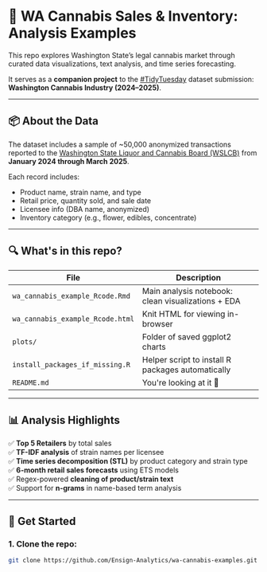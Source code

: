 # 🌿 WA Cannabis Sales & Inventory: Analysis Examples

This repo explores Washington State’s legal cannabis market through curated data visualizations, text analysis, and time series forecasting.

It serves as a **companion project** to the [#TidyTuesday](https://github.com/rfordatascience/tidytuesday) dataset submission: **Washington Cannabis Industry (2024–2025)**.

---

## 📦 About the Data

The dataset includes a sample of ~50,000 anonymized transactions reported to the [Washington State Liquor and Cannabis Board (WSLCB)](https://lcb.wa.gov/) from **January 2024 through March 2025**.

Each record includes:
- Product name, strain name, and type
- Retail price, quantity sold, and sale date
- Licensee info (DBA name, anonymized)
- Inventory category (e.g., flower, edibles, concentrate)

---

## 🔍 What's in this repo?

| File | Description |
|------|-------------|
| `wa_cannabis_example_Rcode.Rmd` | Main analysis notebook: clean visualizations + EDA |
| `wa_cannabis_example_Rcode.html` | Knit HTML for viewing in-browser |
| `plots/` | Folder of saved ggplot2 charts |
| `install_packages_if_missing.R` | Helper script to install R packages automatically |
| `README.md` | You're looking at it 👀 |

---

## 📊 Analysis Highlights

✅ **Top 5 Retailers** by total sales  
✅ **TF-IDF analysis** of strain names per licensee  
✅ **Time series decomposition (STL)** by product category and strain type  
✅ **6-month retail sales forecasts** using ETS models  
✅ Regex-powered **cleaning of product/strain text**  
✅ Support for **n-grams** in name-based term analysis

---

## 🚀 Get Started

### 1. Clone the repo:
```bash
git clone https://github.com/Ensign-Analytics/wa-cannabis-examples.git
